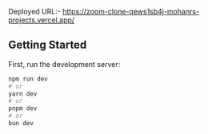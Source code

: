 Deployed URL:- https://zoom-clone-qews1sb4j-mohanrs-projects.vercel.app/

## Getting Started

First, run the development server:

```bash
npm run dev
# or
yarn dev
# or
pnpm dev
# or
bun dev
```
